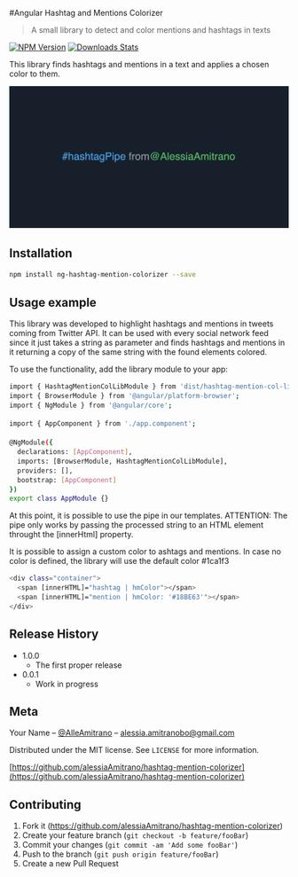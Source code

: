 #Angular Hashtag and Mentions Colorizer

> A small library to detect and color mentions and hashtags in texts

[![NPM Version][npm-image]][npm-url]
[![Downloads Stats][npm-downloads]][npm-url]

This library finds hashtags and mentions in a text and applies a chosen color to them.

![](./projects/hashtag-mention-col-lib/header.png)

## Installation

```sh
npm install ng-hashtag-mention-colorizer --save
```

## Usage example

This library was developed to highlight hashtags and mentions in tweets coming from Twitter API. It can be used with every social network feed since it just takes a string as parameter and finds hashtags and mentions in it returning a copy of the same string with the found elements colored.

To use the functionality, add the library module to your app:

```sh
import { HashtagMentionColLibModule } from 'dist/hashtag-mention-col-lib';
import { BrowserModule } from '@angular/platform-browser';
import { NgModule } from '@angular/core';

import { AppComponent } from './app.component';

@NgModule({
  declarations: [AppComponent],
  imports: [BrowserModule, HashtagMentionColLibModule],
  providers: [],
  bootstrap: [AppComponent]
})
export class AppModule {}
```

At this point, it is possible to use the pipe in our templates. ATTENTION: The pipe only works by passing the processed string to an HTML element throught the [innerHtml] property.

It is possible to assign a custom color to ashtags and mentions. In case no color is defined, the library will use the default color #1ca1f3

```sh
<div class="container">
  <span [innerHTML]="hashtag | hmColor"></span>
  <span [innerHTML]="mention | hmColor: '#18BE63'"></span>
</div>
```

## Release History

- 1.0.0
  - The first proper release
- 0.0.1
  - Work in progress

## Meta

Your Name – [@AlleAmitrano](https://twitter.com/AlleAmitrano) – alessia.amitranobo@gmail.com

Distributed under the MIT license. See `LICENSE` for more information.

[https://github.com/alessiaAmitrano/hashtag-mention-colorizer](https://github.com/alessiaAmitrano/hashtag-mention-colorizer)

## Contributing

1. Fork it (<https://github.com/alessiaAmitrano/hashtag-mention-colorizer>)
2. Create your feature branch (`git checkout -b feature/fooBar`)
3. Commit your changes (`git commit -am 'Add some fooBar'`)
4. Push to the branch (`git push origin feature/fooBar`)
5. Create a new Pull Request

<!-- Markdown link & img dfn's -->

[npm-image]: https://img.shields.io/npm/v/hashtag-mention-colorizer.svg?style=flat-square
[npm-url]: https://npmjs.org/package/hashtag-mention-colorizer
[npm-downloads]: https://img.shields.io/npm/dm/hashtag-mention-colorizer.svg?style=flat-square
[travis-image]: https://img.shields.io/travis/dbader/hashtag-mention-colorizer/master.svg?style=flat-square
[travis-url]: https://travis-ci.org/dbader/hashtag-mention-colorizer
[wiki]: https://github.com/alessiaAmitrano/hashtag-mention-colorizer/wiki
